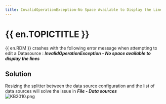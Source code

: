 ```yaml
---
title: InvalidOperationException-No Space Available to Display the Lines
---
```

# {{ en.TOPICTITLE }}
{{ en.RDM }} crashes with the following error message when attempting to edit a Datasource : ***InvalidOperationException - No space available to display the lines***
## Solution
Resizing the splitter between the data source configuration and the list of data sources will solve the issue in ***File - Data sources***  
![KB2010.png](/img/en/kb/KB2010.png)
